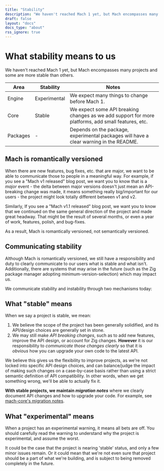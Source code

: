 ```yaml
---
title: "Stability"
description: "We haven't reached Mach 1 yet, but Mach encompasses many projects and some are more stable than others."
draft: false
layout: "docs"
docs_type: "about"
rss_ignore: true
---
```


# What stability means to us

We haven't reached Mach 1 yet, but Mach encompasses many projects and some are more stable than others.

| Area     | Stability    | Notes                                          |
|----------|--------------|------------------------------------------------|
| Engine   | Experimental | We expect many things to change before Mach 1. |
| Core     | Stable       | We expect some API breaking changes as we add support for more platforms, add small features, etc. |
| Packages | - | Depends on the package, experimental packages will have a clear warning in the README. |

## Mach is romantically versioned

When there are new features, bug fixes, etc. that are major, we want to be able to communicate those to people in a meaningful way. For example, if you see a "Mach v1 released" blog post, we want you to know that is a _major_ event - the delta between major versions doesn't just mean an API-breaking change was made, it means something really big/important for our users - the project might look totally different between v1 and v2.

Similarly, If you see a "Mach v1.1 released" blog post, we want you to know that we continued on the same general direction of the project and made great headway. That might be the result of several months, or even a year of work, features, polish, and bug-fixes.

As a result, Mach is romantically versioned, not semantically versioned.

## Communicating stability

Although Mach is romantically versioned, we still have a responsibility and duty to clearly communicate to our users what is stable and what isn't. Additionally, there are systems that may arise in the future (such as the Zig package manager adopting minimum-version-selection) which may impact us.

We communicate stability and instability through two mechanisms today:

## What "stable" means

When we say a project is stable, we mean:

1. We believe the scope of the project has been generally solidified, and its API/design choices are generally set in stone.
2. We may still make _API breaking changes_, such as to add new features, improve the API design, or account for Zig changes. **However** it is our responsibility to _communicate those changes clearly_ so that it is _obvious_ how you can upgrade your own code to the latest API.

We believe this gives us the flexibility to improve projects, as we're not locked into specific API design choices, and can balance/judge the impact of making such changes on a case-by-case basis rather than using a strict semantic definition of API compatibility. In other words, when we get something wrong, we'll be able to actually fix it.

**With stable projects, we maintain _migration notes_** where we clearly document API changes and how to upgrade your code. For example, see [mach-core's migration notes](../core/migrations).

## What "experimental" means

When a project has an experimental warning, it means all bets are off. You should carefully read the warning to understand why the project is experimental, and assume the worst.

It could be the case that the project is nearing 'stable' status, and only a few minor issues remain. Or it could mean that we're not even sure that project should be a part of what we're building, and is subject to being removed completely in the future.
